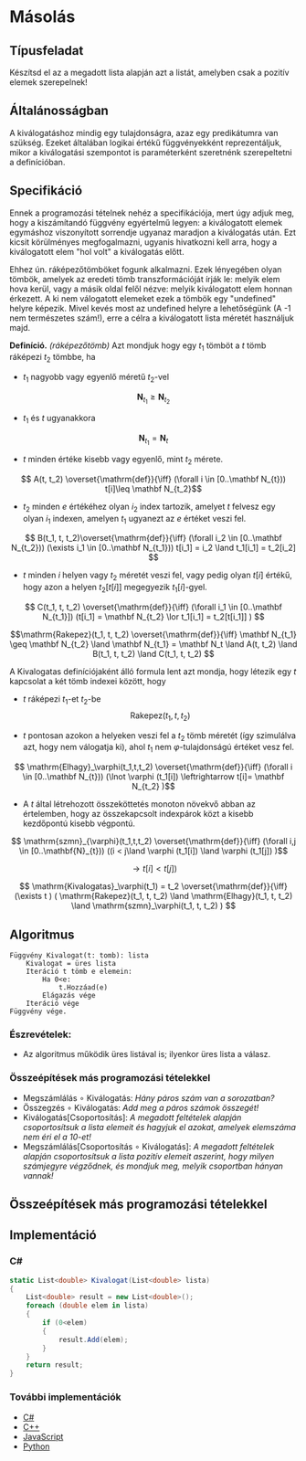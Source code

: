 # Másolás

## Típusfeladat
Készítsd el az a megadott lista alapján azt a listát, amelyben csak a pozitív elemek szerepelnek!

## Általánosságban
A kiválogatáshoz mindig egy tulajdonságra, azaz egy predikátumra van szükség. Ezeket általában logikai értékű függvényekként reprezentáljuk, mikor a kiválogatási szempontot is paraméterként szeretnénk szerepeltetni a definícióban.

## Specifikáció

Ennek a programozási tételnek nehéz a specifikációja, mert úgy adjuk meg, hogy a kiszámítandó függvény egyértelmű legyen: a kiválogatott elemek egymáshoz viszonyított sorrendje ugyanaz maradjon a kiválogatás után. Ezt kicsit körülményes megfogalmazni, ugyanis hivatkozni kell arra, hogy a kiválogatott elem "hol volt" a kiválogatás előtt.

Ehhez ún. ráképezőtömböket fogunk alkalmazni. Ezek lényegében olyan tömbök, amelyek az eredeti tömb transzformációját írják le: melyik elem hova kerül, vagy a másik oldal felől nézve: melyik kiválogatott elem honnan érkezett. A ki nem válogatott elemeket ezek a tömbök egy "undefined" helyre képezik. Mivel kevés most az undefined helyre a lehetőségünk (A -1 nem természetes szám!), erre a célra a kiválogatott lista méretét használjuk majd. 

**Definíció.** *(ráképezőtömb)*
Azt mondjuk hogy egy $t_1$ tömböt a $t$ tömb ráképezi $t_2$ tömbbe, ha 
- $t_1$ nagyobb vagy egyenlő méretű $t_2$-vel

$$ \mathbf N_{t_1} \geq \mathbf N_{t_2} $$

- $t_1$ és $t$ ugyanakkora

$$ \mathbf N_{t_1} = \mathbf N_t $$

- $t$ minden értéke kisebb vagy egyenlő, mint $t_2$ mérete.

$$ A(t, t_2) \overset{\mathrm{def}}{\iff} (\forall i \in [0..\mathbf N_{t})) t[i]\leq \mathbf N_{t_2}$$

- $t_2$ minden $e$ értékéhez olyan $i_2$ index tartozik, amelyet $t$ felvesz egy olyan $i_1$ indexen, amelyen $t_1$ ugyanezt az $e$ értéket veszi fel.

$$ B(t_1, t, t_2)\overset{\mathrm{def}}{\iff} (\forall i_2 \in [0..\mathbf N_{t_2}))  (\exists i_1 \in [0..\mathbf N_{t_1}))  t[i_1] = i_2 \land t_1[i_1] = t_2[i_2]  $$

- $t$ minden $i$ helyen vagy $t_2$ méretét veszi fel, vagy pedig olyan $t[i]$ értékű, hogy azon a helyen $t_2[t[i]]$ megegyezik $t_1[i]$-gyel.
    
$$ C(t_1, t, t_2) \overset{\mathrm{def}}{\iff} (\forall i_1 \in [0..\mathbf N_{t_1}]) (t[i_1] = \mathbf N_{t_2} \lor t_1[i_1] = t_2[t[i_1]]  ) $$

$$\mathrm{Rakepez}(t_1, t, t_2) \overset{\mathrm{def}}{\iff} 
        \mathbf N_{t_1} \geq \mathbf N_{t_2} 
\land   \mathbf N_{t_1} = \mathbf N_t
\land   A(t, t_2)
\land   B(t_1, t, t_2)
\land   C(t_1, t, t_2)
$$

A Kivalogatas definíciójaként álló formula lent azt mondja, hogy létezik egy $t$ kapcsolat a két tömb indexei között, hogy 

- $t$ ráképezi $t_1$-et $t_2$-be
$$ \mathrm{Rakepez}(t_1, t, t_2)$$

- $t$ pontosan azokon a helyeken veszi fel a $t_2$ tömb méretét (így szimulálva azt, hogy nem válogatja ki), ahol $t_1$ nem $\varphi$-tulajdonságú értéket vesz fel. 

$$ \mathrm{Elhagy}_\varphi(t_1,t,t_2) \overset{\mathrm{def}}{\iff} (\forall i \in [0..\mathbf N_{t})) (\lnot \varphi (t_1[i]) \leftrightarrow t[i]= \mathbf N_{t_2} )$$

- A $t$ által létrehozott összeköttetés monoton növekvő abban az értelemben, hogy az összekapcsolt indexpárok közt a kisebb kezdőpontú kisebb végpontú.

$$ \mathrm{szmn}_{\varphi}(t_1,t,t_2) \overset{\mathrm{def}}{\iff} (\forall i,j \in [0..\mathbf{N}_{t})) ((i < j\land \varphi (t_1[i]) \land \varphi (t_1[j]) )$$


$$ \rightarrow t[i]<t[j]) $$


$$ \mathrm{Kivalogatas}_\varphi(t_1) = t_2 \overset{\mathrm{def}}{\iff} 
(\exists t ) 
(
    \mathrm{Rakepez}(t_1, t, t_2)
    \land \mathrm{Elhagy}(t_1, t, t_2)
    \land \mathrm{szmn}_\varphi(t_1, t, t_2)
)
$$


## Algoritmus
```
Függvény Kivalogat(t: tomb): lista
    Kivalogat = üres lista
    Iteráció t tömb e elemein:
        Ha 0<e:
            t.Hozzáad(e)
        Elágazás vége
    Iteráció vége
Függvény vége.
```
### Észrevételek:
- Az algoritmus működik üres listával is; ilyenkor üres lista a válasz.
### Összeépítések más programozási tételekkel
- Megszámlálás $\circ$ Kiválogatás: *Hány páros szám van a sorozatban?*
- Összegzés $\circ$ Kiválogatás: *Add meg a páros számok összegét!*
- Kiválogatás[Csoportosítás]: *A megadott feltételek alapján csoportosítsuk a lista elemeit és hagyjuk el azokat, amelyek elemszáma nem éri el a 10-et!*
- Megszámlálás[Csoportosítás $\circ$ Kiválogatás]: *A megadott feltételek alapján csoportosítsuk a lista pozitív elemeit aszerint, hogy milyen számjegyre végződnek, és mondjuk meg, melyik csoportban hányan vannak!*

## Összeépítések más programozási tételekkel

## Implementáció
### C#
```cs
static List<double> Kivalogat(List<double> lista)
{
    List<double> result = new List<double>();
    foreach (double elem in lista)
    {
        if (0<elem)
        {
            result.Add(elem);
        }
    }
    return result;
}
```
### További implementációk
- [C#](kivalogatas.cs)
- [C++](kivalogatas.cpp)
- [JavaScript](kivalogatas.js)
- [Python](kivalogatas.py)



